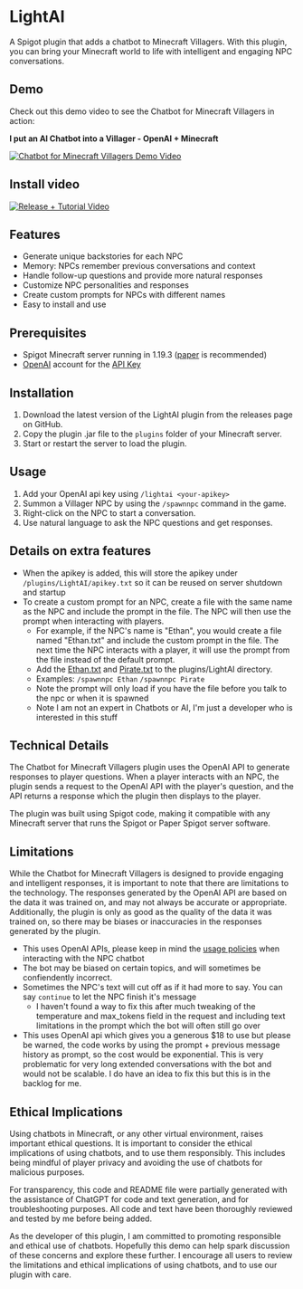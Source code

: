 # LightAI
A Spigot plugin that adds a chatbot to Minecraft Villagers. With this plugin, you can bring your Minecraft world to life with intelligent and engaging NPC conversations.

## Demo

Check out this demo video to see the Chatbot for Minecraft Villagers in action:

**I put an AI Chatbot into a Villager - OpenAI + Minecraft**

[![Chatbot for Minecraft Villagers Demo Video](https://img.youtube.com/vi/7Z-VPBNbrWM/0.jpg)](https://www.youtube.com/watch?v=7Z-VPBNbrWM)

## Install video

[![Release + Tutorial Video](https://img.youtube.com/vi/FX0-mzqCuNE/0.jpg)](https://www.youtube.com/watch?v=FX0-mzqCuNE)

## Features

- Generate unique backstories for each NPC
- Memory: NPCs remember previous conversations and context
- Handle follow-up questions and provide more natural responses
- Customize NPC personalities and responses
- Create custom prompts for NPCs with different names
- Easy to install and use

## Prerequisites

- Spigot Minecraft server running in 1.19.3 ([paper](https://papermc.io/downloads) is recommended)
- [OpenAI](https://platform.openai.com/login/) account for the [API Key](https://platform.openai.com/account/api-keys)

## Installation

1. Download the latest version of the LightAI plugin from the releases page on GitHub.
2. Copy the plugin .jar file to the `plugins` folder of your Minecraft server.
3. Start or restart the server to load the plugin.

## Usage

1. Add your OpenAI api key using `/lightai <your-apikey>`
2. Summon a Villager NPC by using the `/spawnnpc` command in the game.
3. Right-click on the NPC to start a conversation.
4. Use natural language to ask the NPC questions and get responses.

## Details on extra features

- When the apikey is added, this will store the apikey under `/plugins/LightAI/apikey.txt` so it can be reused on server shutdown and startup
- To create a custom prompt for an NPC, create a file with the same name as the NPC and include the prompt in the file. The NPC will then use the prompt when interacting with players.
  - For example, if the NPC's name is "Ethan", you would create a file named "Ethan.txt" and include the custom prompt in the file. The next time the NPC interacts with a player, it will use the prompt from the file instead of the default prompt.
  - Add the [Ethan.txt](https://github.com/LightXEthan/LightAI/blob/main/build/LightAI/Ethan.txt) and [Pirate.txt](https://github.com/LightXEthan/LightAI/blob/main/build/LightAI/Pirate.txt) to the plugins/LightAI directory. 
  - Examples: `/spawnnpc Ethan` `/spawnnpc Pirate`
  - Note the prompt will only load if you have the file before you talk to the npc or when it is spawned
  - Note I am not an expert in Chatbots or AI, I'm just a developer who is interested in this stuff
  
## Technical Details

The Chatbot for Minecraft Villagers plugin uses the OpenAI API to generate responses to player questions. When a player interacts with an NPC, the plugin sends a request to the OpenAI API with the player's question, and the API returns a response which the plugin then displays to the player.

The plugin was built using Spigot code, making it compatible with any Minecraft server that runs the Spigot or Paper Spigot server software.

## Limitations
While the Chatbot for Minecraft Villagers is designed to provide engaging and intelligent responses, it is important to note that there are limitations to the technology. The responses generated by the OpenAI API are based on the data it was trained on, and may not always be accurate or appropriate. Additionally, the plugin is only as good as the quality of the data it was trained on, so there may be biases or inaccuracies in the responses generated by the plugin.

- This uses OpenAI APIs, please keep in mind the [usage policies](https://platform.openai.com/docs/usage-policies) when interacting with the NPC chatbot
- The bot may be biased on certain topics, and will sometimes be confiendently incorrect.
- Sometimes the NPC's text will cut off as if it had more to say. You can say `continue` to let the NPC finish it's message
  - I haven't found a way to fix this after much tweaking of the temperature and max_tokens field in the request and including text limitations in the prompt which the bot will often still go over
- This uses OpenAI api which gives you a generous $18 to use but please be warned, the code works by using the prompt + previous message history as prompt, so the cost would be exponential. This is very problematic for very long extended conversations with the bot and would not be scalable. I do have an idea to fix this but this is in the backlog for me.

## Ethical Implications

Using chatbots in Minecraft, or any other virtual environment, raises important ethical questions. It is important to consider the ethical implications of using chatbots, and to use them responsibly. This includes being mindful of player privacy and avoiding the use of chatbots for malicious purposes.

For transparency, this code and README file were partially generated with the assistance of ChatGPT for code and text generation, and for troubleshooting purposes. All code and text have been thoroughly reviewed and tested by me before being added.

As the developer of this plugin, I am committed to promoting responsible and ethical use of chatbots. Hopefully this demo can help spark discussion of these concerns and explore these further. I encourage all users to review the limitations and ethical implications of using chatbots, and to use our plugin with care.
